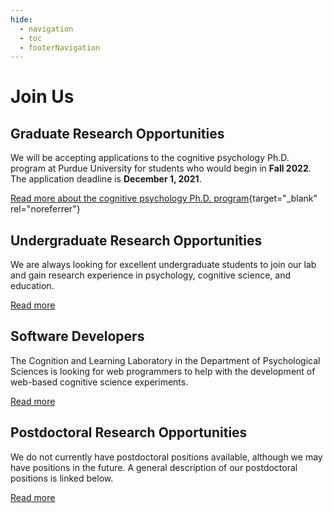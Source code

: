 ```yaml
---
hide:
  - navigation
  - toc
  - footerNavigation
---
```


# Join Us

## Graduate Research Opportunities

We will be accepting applications to the cognitive psychology Ph.D. program at Purdue University for students who would begin in **Fall 2022**. The application deadline is **December 1, 2021**.

[Read more about the cognitive psychology Ph.D. program](http://www.purdue.edu/hhs/psy/graduate/graduate_training_areas/cognitive_psychology/index.html){target="_blank" rel="noreferrer"}


## Undergraduate Research Opportunities

We are always looking for excellent undergraduate students to join our lab and gain research experience in psychology, cognitive science, and education.

[Read more](./joinus/psy390.md)


## Software Developers

The Cognition and Learning Laboratory in the Department of Psychological Sciences is looking for web programmers to help with the development of web-based cognitive science experiments.

[Read more](./joinus/programmers.md)


## Postdoctoral Research Opportunities
        
We do not currently have postdoctoral positions available, although we may have positions in the future. A general description of our postdoctoral positions is linked below.

[Read more](./joinus/postdocs.md)
